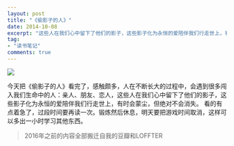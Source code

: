 ```yaml
---
layout: post
title: "《偷影子的人》"
date: 2014-10-08
excerpt: "这些人在我们心中留下了他们的影子，这些影子化为永恒的爱陪伴我们行走世上，有时会蒙尘，但绝对不会消失"
tag:
- "读书笔记"
comments: true
---
```


![](http://sucimg.itc.cn/sblog/o0ef6cf882165ffa03d9391b05df78b13)

今天把《偷影子的人》看完了，感触颇多，人在不断长大的过程中，会遇到很多闯入我们生命中的人：亲人、朋友、恋人，这些人在我们心中留下了他们的影子，这些影子化为永恒的爱陪伴我们行走世上，有时会蒙尘，但绝对不会消失。 看的有点着急了，过段时间要再读一次。锻炼然后休息，明天要把游戏时间取消，这样可以多出一小时学习其他东西。

> 2016年之前的内容全部搬迁自我的豆瓣和LOFFTER